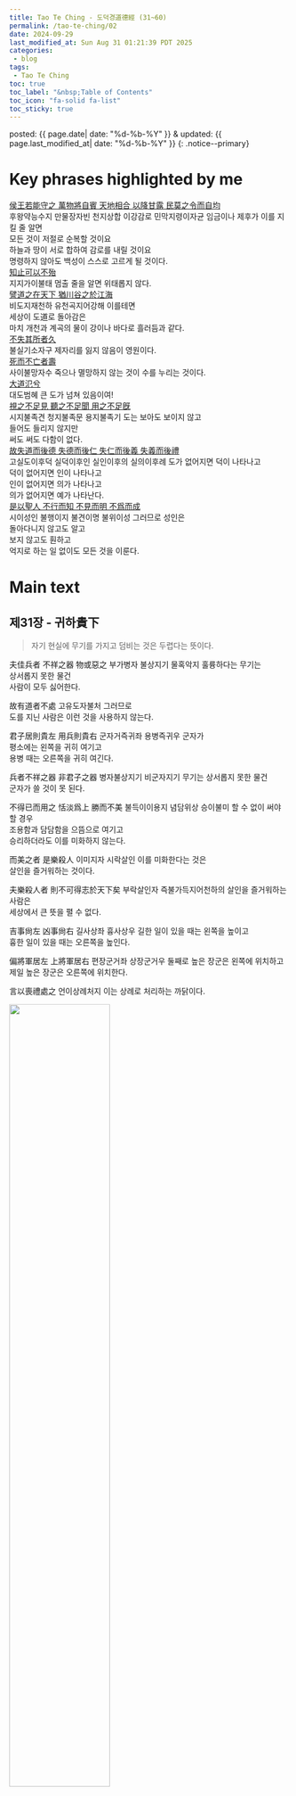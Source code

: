 ```yaml
---
title: Tao Te Ching - 도덕경道德經 (31~60)
permalink: /tao-te-ching/02
date: 2024-09-29
last_modified_at: Sun Aug 31 01:21:39 PDT 2025
categories:
 - blog
tags:
 - Tao Te Ching
toc: true
toc_label: "&nbsp;Table of Contents"
toc_icon: "fa-solid fa-list"
toc_sticky: true
---
```


posted: {{ page.date| date: "%d-%b-%Y" }}
&amp;
updated: {{ page.last_modified_at| date: "%d-%b-%Y" }}
{: .notice--primary}

<h1 id="highlight">
	Key phrases highlighted by me
</h1>

<div class="text-highlight">
	<a href="#if-ruler-follows-tao"><font class="emph">
	侯王若能守之
	萬物將自賓
	天地相合
	以降甘露
	民莫之令而自均
	</font></a>
	<br>
	후왕약능수지
	만물장자빈
	천지상합
	이강감로
	민막지령이자균
<span class="chinese-korean-translation">
	임금이나 제후가 이를 지킬 줄 알면
	<br>
	모든 것이 저절로 순복할 것이요
	<br>
	하늘과 땅이 서로 합하여 감로를 내릴 것이요
	<br>
	명령하지 않아도 백성이 스스로 고르게 될 것이다.
</span>
</div>

<div class="text-highlight">
	<a href="#if-know-how-to-stop"><font class="emph">
	知止可以不殆
	</font></a>
	<br>
	지지가이불태
<span class="chinese-korean-translation">
	멈출 줄을 알면 위태롭지 않다.
</span>
</div>

<div class="text-highlight">
	<a href="#world-runs-like-tao">
	<font class="emph">
	譬道之在天下
	猶川谷之於江海
	</font></a>
	<br>
	비도지재천하
	유천곡지어강해
<span class="chinese-korean-translation">
	이를테면
	<br>
	세상이 도道로 돌아감은
	<br>
	마치 개천과 계곡의 물이 강이나 바다로 흘러듬과 같다.
</span>
</div>

<div class="text-highlight">
	<a href="#not-lose-place-is-perpetuality" id="REV-not-lose-place-is-perpetuality">
	<font class="emph">
	不失其所者久
	</font></a><br>
	불실기소자구
<span class="chinese-korean-translation">
	제자리를 잃지 않음이 영원이다.
</span>
</div>

<div class="text-highlight">
	<a href="#die-but-not-extinguished" id="REV-die-but-not-extinguished">
	<font class="emph">
	死而不亡者壽
	</font></a><br>
	사이불망자수
<span class="chinese-korean-translation">
	죽으나 멸망하지 않는 것이 수를 누리는 것이다.
</span>
</div>

<div class="text-highlight">
	<a href="#big-tao-overflows" id="REV-big-tao-overflows">
	<font class="emph">
	大道氾兮
	</font></a><br>
	대도범혜
<span class="chinese-korean-translation">
	큰 도가 넘쳐 있음이여!
</span>
</div>

<div class="text-highlight">
	<a href="#cannot-use-tao-all" id="REV-cannot-use-tao-all">
	<font class="emph">
	視之不足見
	聽之不足聞
	用之不足旣
	</font></a><br>
	시지불족견
	청지불족문
	용지불족기
<span class="chinese-korean-translation">
	도는 보아도 보이지 않고
	<br>
	들어도 들리지 않지만
	<br>
	써도 써도 다함이 없다.
</span>
</div>

<div class="text-highlight">
	<a href="#tao-virtue-benevolence-righteousness-propriety" id="REV-tao-virtue-benevolence-righteousness-propriety">
	<font class="emph">
	故失道而後德
	失德而後仁
	失仁而後義
	失義而後禮
	</font></a><br>
	고실도이후덕
	실덕이후인
	실인이후의
	실의이후례
<span class="chinese-korean-translation">
	도가 없어지면 덕이 나타나고
	<br>
	덕이 없어지면 인이 나타나고
	<br>
	인이 없어지면 의가 나타나고
	<br>
	의가 없어지면 예가 나타난다.
</span>
</div>

<div class="text-highlight">
	<a href="#see-without-seeing" id="REV-see-without-seeing">
	<font class="emph">
	是以聖人
	不行而知
	不見而明
	不爲而成
	</font></a><br>
	시이성인
	불행이지
	불견이명
	불위이성
<span class="chinese-korean-translation">
	그러므로 성인은
	<br>
	돌아다니지 않고도 알고
	<br>
	보지 않고도 훤하고
	<br>
	억지로 하는 일 없이도 모든 것을 이룬다.
</span>
</div>

<!--div class="text-highlight">
	<a href="#cannot-use-tao-all" id="REV-cannot-use-tao-all">
	<font class="emph">
	</font></a><br>
<span class="chinese-korean-translation">
</span>
</div>

<div class="text-highlight">
	<a href="#cannot-use-tao-all" id="REV-cannot-use-tao-all">
	<font class="emph">
	</font></a><br>
<span class="chinese-korean-translation">
</span>
</div>

<div class="text-highlight">
	<a href="#cannot-use-tao-all" id="REV-cannot-use-tao-all">
	<font class="emph">
	</font></a><br>
<span class="chinese-korean-translation">
</span>
</div>

<div class="text-highlight">
	<a href="#cannot-use-tao-all" id="REV-cannot-use-tao-all">
	<font class="emph">
	</font></a><br>
<span class="chinese-korean-translation">
</span>
</div-->

<h1 id="main-text">
	Main text
</h1>

<h2 id="31">
	제31장
	-
	귀하貴下
</h2>

<blockquote>
	자기 현실에 무기를 가지고 덤비는 것은 두렵다는 뜻이다.
</blockquote>

<div class="translation-container">
<p>
	夫佳兵者
	不祥之器
	物或惡之
<span class="chinese-korean-transliteration">
	부가병자
	불상지기
	물혹악지
</span>
<span class="chinese-korean-translation">
	훌륭하다는 무기는
	<br>
	상서롭지 못한 물건
	<br>
	사람이 모두 싫어한다.
</span>
</p>

<p>
	故有道者不處
<span class="chinese-korean-transliteration">
	고유도자불처
</span>
<span class="chinese-korean-translation">
	그러므로
	<br>
	도를 지닌 사람은 이런 것을 사용하지 않는다.
</span>
</p>

<p>
	君子居則貴左
	用兵則貴右
<span class="chinese-korean-transliteration">
	군자거즉귀좌
	용병즉귀우
</span>
<span class="chinese-korean-translation">
	군자가
	<br>
	평소에는 왼쪽을 귀히 여기고
	<br>
	용병 때는 오른쪽을 귀히 여긴다.
</span>
</p>

<p>
	兵者不祥之器
	非君子之器
<span class="chinese-korean-transliteration">
	병자불상지기
	비군자지기
</span>
<span class="chinese-korean-translation">
	무기는 상서롭지 못한 물건
	<br>
	군자가 쓸 것이 못 된다.
</span>
</p>

<p>
	不得已而用之
	恬淡爲上
	勝而不美
<span class="chinese-korean-transliteration">
	불득이이용지
	념담위상
	승이불미
</span>
<span class="chinese-korean-translation">
	할 수 없이 써야 할 경우
	<br>
	조용함과 담담함을 으뜸으로 여기고
	<br>
	승리하더라도 이를 미화하지 않는다.
</span>
</p>

<p>
	而美之者
	是樂殺人
<span class="chinese-korean-transliteration">
	이미지자
	시락살인
</span>
<span class="chinese-korean-translation">
	이를 미화한다는 것은
	<br>
	살인을 즐거워하는 것이다.
</span>
</p>

<p>
	夫樂殺人者
	則不可得志於天下矣
<span class="chinese-korean-transliteration">
	부락살인자
	즉불가득지어천하의
</span>
<span class="chinese-korean-translation">
	살인을 즐거워하는 사람은
	<br>
	세상에서 큰 뜻을 펼 수 없다.
</span>
</p>

<p>
	吉事尙左
	凶事尙右
<span class="chinese-korean-transliteration">
	길사상좌
	흉사상우
</span>
<span class="chinese-korean-translation">
	길한 일이 있을 때는 왼쪽을 높이고
	<br>
	흉한 일이 있을 때는 오른쪽을 높인다.
</span>
</p>

<p>
	偏將軍居左
	上將軍居右
<span class="chinese-korean-transliteration">
	편장군거좌
	상장군거우
</span>
<span class="chinese-korean-translation">
	둘째로 높은 장군은 왼쪽에 위치하고
	<br>
	제일 높은 장군은 오른쪽에 위치한다.
</span>
</p>

<p>
	言以喪禮處之
<span class="chinese-korean-transliteration">
	언이상례처지
</span>
<span class="chinese-korean-translation">
	이는 상례로 처리하는 까닭이다.
</span>
</p>
</div>

<div style="clip-path: inset(0px 0px 20px 0px);">
	<img width="60%" src="/assets/images/lao-tzu/mourn-with-flower.png">
</div>

<div class="translation-container">
<p>
	殺人之衆
	以哀悲泣之
	戰勝以喪禮處之
<span class="chinese-korean-transliteration">
	살인지중
	이애비읍지
	전승이상례처지
</span>
<span class="chinese-korean-translation">
	많은 사람을 살상하였으면
	<br>
	이를 애도하는 것
	<br>
	전쟁에서 승리하더라도 이를 상례로 처리해야 한다.
</span>
</p>
</div>

<h2 id="32">
	제32장
	-
	지지知止
</h2>

<blockquote>
	멈출줄 알면 위태롭지 않다.
</blockquote>

<div class="translation-container">
<p>
	道常無名
	樸雖小
	天下莫能臣也
<span class="chinese-korean-transliteration">
	도상무명
	박수소
	천하막능신야
</span>
<span class="chinese-korean-translation">
	"도道"는
	<br>
	영원한 실재
	<br>
	이름 붙일 수 없는 무엇인데
	<br>
	다듬지 않은 통나무처럼 비록 보잘것 없어 보이지만
	<br>
	이를 다스릴 자 세상에 없다.
</span>
</p>

<font id="if-ruler-follows-tao" class="emph">
<p>
	侯王若能守之
	萬物將自賓
	天地相合
	以降甘露
	民莫之令而自均
<span class="chinese-korean-transliteration">
	후왕약능수지
	만물장자빈
	천지상합
	이강감로
	민막지령이자균
</span>
<span class="chinese-korean-translation">
	임금이나 제후가 이를 지킬 줄 알면
	<br>
	모든 것이 저절로 순복할 것이요
	<br>
	하늘과 땅이 서로 합하여 감로를 내릴 것이요
	<br>
	명령하지 않아도 백성이 스스로 고르게 될 것이다.
</span>
</p>
</font>

<p>
	始制有名
	名亦旣有
	夫亦將知止
<span class="chinese-korean-transliteration">
	시제유명
	명역기유
	부역장지지
</span>
<span class="chinese-korean-translation">
	만물이 생겨나면서 이름이 있게 되나
	<br>
	그 이름 역시 한계가 있게 되나니
	<br>
	무릇 역시 장래에 멈출줄도 알아야 한다.
</span>
</p>

<font id="if-know-how-to-stop" class="emph">
<p>
	知止可以不殆
<span class="chinese-korean-transliteration">
	지지가이불태
</span>
<span class="chinese-korean-translation">
	멈출 줄을 알면 위태롭지 않다.
</span>
</p>
</font>
</div>

<img width="45%" src="/assets/images/lao-tzu/a-girl-kiss-a-dog.png">

<div class="translation-container">
<font id="world-runs-like-tao" class="emph">
<p>
	譬道之在天下
	猶川谷之於江海
<span class="chinese-korean-transliteration">
	비도지재천하
	유천곡지어강해
</span>
<span class="chinese-korean-translation">
	이를테면
	<br>
	세상이 도道로 돌아감은
	<br>
	마치 개천과 계곡의 물이 강이나 바다로 흘러듬과 같다.
</span>
</p>
</font>
</div>

<h2 id="33">
	제33장
	-
	진기盡己
</h2>

<blockquote>
	자기를 아는 자는 밝은 사람이요.
	<br>
	자기를 이기는 자가 진정한 승자이며
	<br>
	스스로 만족할 줄 아는 자가 진정한 부자이다.
</blockquote>

<div class="translation-container">
<p>
	知人者智
	自知者明
<span class="chinese-korean-transliteration">
	지인자지
	자지자명
</span>
<span class="chinese-korean-translation">
	남을 아는 것이 지혜라면
	<br>
	자기를 아는 것은 밝음이다.
</span>
</p>

<p>
	勝人者有力
	自勝者强
<span class="chinese-korean-transliteration">
	승인자유력
	자승자강
</span>
<span class="chinese-korean-translation">
	남을 이김이 힘있음이라면
	<br>
	자기를 이김은 정말로 강함이다.
</span>
</p>

<p>
	知足者富
	强行者有志
<span class="chinese-korean-transliteration">
	지족자부
	강행자유지
</span>
<span class="chinese-korean-translation">
	족하기를 아는 것이 부유함이요
	<br>
	강행하는 것이 뜻있음이다.
</span>
</p>
</div>

<img width="60%" src="/assets/images/lao-tzu/couple-watching-sunset.png">

<div class="translation-container">
<font id="not-lose-place-is-perpetuality" class="emph">
<p>
	<a href="#REV-not-lose-place-is-perpetuality">
	<font class="emph">
	不失其所者久
	</font></a>
<span class="chinese-korean-transliteration">
	불실기소자구
</span>
<span class="chinese-korean-translation">
	제자리를 잃지 않음이 영원이다.
</span>
</p>
</font>

<font id="die-but-not-extinguished" class="emph">
<p>
	<a href="#REV-die-but-not-extinguished">
	<font class="emph">
	死而不亡者壽
	</font></a>
<span class="chinese-korean-transliteration">
	사이불망자수
</span>
<span class="chinese-korean-translation">
	죽으나 멸망하지 않는 것이 수를 누리는 것이다.
</span>
</p>
</font>
</div>

<h2 id="34">
	제34자
	-
	성대成大
</h2>

<blockquote>
	이 세상 만물만상이 도 아닌 것이 없는데
	<br>
	어디에서 도를 찾는단 말인가?
</blockquote>

<div class="translation-container">
<font id="big-tao-overflows" class="emph">
<p>
	<a href="#REV-big-tao-overflows">
	<font class="emph">
	大道氾兮
	</font></a>
<span class="chinese-korean-transliteration">
	대도범혜
</span>
<span class="chinese-korean-translation">
	큰 도가 넘쳐 있음이여!
</span>
</p>
</font>

<p>
	其可左右
<span class="chinese-korean-transliteration">
	기가좌우
</span>
<span class="chinese-korean-translation">
	이쪽 저쪽 어디에나!
</span>
</p>
</div>

<img width="60%" src="/assets/images/lao-tzu/bird-and-lake.png">

<div class="translation-container">
<p>
	萬物恃之而生而不辭
	功成不名有
<span class="chinese-korean-transliteration">
	만물시지이생이불사
	공성불명유
</span>
<span class="chinese-korean-translation">
	온갖 것이 이에 의지하고 살아 가더라도
	<br>
	이를 마다하지 않고
	<br>
	일을 이루고도
	<br>
	자기 이름을 드러내려 하지 않는다.
</span>
</p>

<p>
	衣養萬物而不爲主
<span class="chinese-korean-transliteration">
	의양만물이불위주
</span>
<span class="chinese-korean-translation">
	온갖 것 옷입히고 먹이나
	<br>
	그 주인 노릇하려 하지 않는다.
</span>
</p>

<p>
	常無欲
	可名於小
<span class="chinese-korean-transliteration">
	상무욕
	가명어소
</span>
<span class="chinese-korean-translation">
	언제나 욕심이 없으니
	<br>
	이름하여 "작음"이라 하겠다.
</span>
</p>

<p>
	萬物歸焉
	而不爲主
	可名爲大
<span class="chinese-korean-transliteration">
	만물귀언
	이불위주
	가명위대
</span>
<span class="chinese-korean-translation">
	온갖 것 다 모여드나
	<br>
	주인 노릇하려 하지 않으니
	<br>
	이름하여 "큼"이라 하겠다.
</span>
</p>

<p>
	以其終不自爲大
<span class="chinese-korean-transliteration">
	이기종불자위대
</span>
<span class="chinese-korean-translation">
	그러므로 성인은 스스로 위대하다고 하지 않는다.
</span>
</p>

<p>
	故能成其大
<span class="chinese-korean-transliteration">
	고능성기대
</span>
<span class="chinese-korean-translation">
	그러기에 위대한 일을 이룰 수 있는 것이다.
</span>
</p>
</div>

<h2 id="35">
	제35장
	-
	대상大象
</h2>

<blockquote>
	보아도 보이지 않고
	<br>
	들어도 들리지 않지만
	<br>
	써도써도 다함이 없는 것이 도다.
</blockquote>

<div class="translation-container">
<p>
	執大象
	天下往
<span class="chinese-korean-transliteration">
	집대상
	천하왕
</span>
<span class="chinese-korean-translation">
	위대한 형상을 굳게 잡으시라
	<br>
	세상이 모두 그대에게 모여들 것이다.
</span>
</p>

<p>
	往而不害
	安平太
<span class="chinese-korean-transliteration">
	왕이불해
	안평태
</span>
<span class="chinese-korean-translation">
	그대에게 모여들어 해받음이 없을 것이며
	<br>
	오직 안온함과 평온함과 평화만이 깃들 것이다.
</span>
</p>

<p>
	樂與餌
	過客止
	道之出口
	淡乎其無味
<span class="chinese-korean-transliteration">
	락여이
	과객지
	도지출구
	담호기무미
</span>
<span class="chinese-korean-translation">
	음악이나 별미로는
	<br>
	지나는 사람 잠시 머물게 할 수 있으나
	<br>
	도에 대한 말은
	<br>
	담박하여 별맛이 없다.
</span>
</p>

<font id="cannot-use-tao-all" class="emph">
<p>
	<a href="#REV-cannot-use-tao-all"><font class="emph">
	視之不足見
	聽之不足聞
	用之不足旣
	</font></a>
<span class="chinese-korean-transliteration">
	시지불족견
	청지불족문
	용지불족기
</span>
<span class="chinese-korean-translation">
	도는 보아도 보이지 않고
	<br>
	들어도 들리지 않지만
	<br>
	써도 써도 다함이 없다.
</span>
</p>
</font>
</div>

<img width="60%" src="/assets/images/lao-tzu/fall.jpeg">

<h2 id="36">
	제36장
	-
	미명微明
</h2>

<blockquote>
	마음에 생각을 없애려 애쓰지 말라
	<br>
	생각도 크면 자연히 사라지는 것이다.
</blockquote>

<div class="translation-container">
<p>
	將欲歙之
	必固張之
<span class="chinese-korean-transliteration">
	장욕흡지
	필고장지
</span>
<span class="chinese-korean-translation">
	오므리려면
	<br>
	일단 펴야 하고
</span>
</p>

<p>
	將欲弱之
	必固强之
<span class="chinese-korean-transliteration">
	장욕약지
	필고강지
</span>
<span class="chinese-korean-translation">
	약하게 하려면
	<br>
	일단 강하게 해야 하고
</span>
</p>

<p>
	將欲廢之
	必固興之
<span class="chinese-korean-transliteration">
	장욕폐지
	필고흥지
</span>
<span class="chinese-korean-translation">
	폐하게 하려면
	<br>
	일단 흥하게 해야 하고
</span>
</p>

<p>
	將欲奪之
	必固與之
<span class="chinese-korean-transliteration">
	장욕탈지
	필고여지
</span>
<span class="chinese-korean-translation">
	빼앗으려면
	<br>
	일단 줘야 한다.
</span>
</p>

<p>
	是謂微明
<span class="chinese-korean-transliteration">
	시위미명
</span>
<span class="chinese-korean-translation">
	이것을 일러 "미묘한 밝음"이라 한다.
</span>
</p>
</div>

<img width="60%" src="/assets/images/lao-tzu/a-man-with-a-sword.jpeg">

<div class="translation-container">
<p>
	柔弱勝剛强
<span class="chinese-korean-transliteration">
	유약승강강
</span>
<span class="chinese-korean-translation">
	부드럽고 약한 것이
	<br>
	굳세고 강한 것을 이기나니
</span>
</p>

<p>
	魚不可脫於淵
	國之利器
	不可以示人
<span class="chinese-korean-transliteration">
	어불가탈어연
	국지리기
	불가이시인
</span>
<span class="chinese-korean-translation">
	물고기가 연못에서 나와서는 안됨같이
	<br>
	나라의 날카로운 무기도
	<br>
	사람들에게 보여서는 안 된다.
</span>
</p>
</div>

<h2 id="37">
	제37장
	-
	무위無爲
</h2>

<blockquote>
	마음에 욕심이 없이 고요하면
	<br>
	세상이 태평할 것이다.
</blockquote>

<div class="translation-container">
<p>
	道常無爲而無不爲
<span class="chinese-korean-transliteration">
	도상무위이무불위
</span>
<span class="chinese-korean-translation">
	도는 언제든지 억지로 일을 하지 않는다.
	<br>
	그러나 안 되는 것이 없다.
</span>
</p>

<p>
	侯王若能守之
	萬物將自化
<span class="chinese-korean-transliteration">
	후왕약능수지
	만물장자화
</span>
<span class="chinese-korean-translation">
	임금이나 제후가 이를 지키면
	<br>
	온갖 것 저절로 달라진다.
</span>
</p>

<p>
	化而欲作
	吾將鎭之以無名之樸
<span class="chinese-korean-transliteration">
	화이욕작
	오장진지이무명지박
</span>
<span class="chinese-korean-translation">
	저절로 달라지는데도
	<br>
	무슨 일을 하려는 욕심이 생기면
	<br>
	이름없는 통나무로 이를 누른다.
</span>
</p>
</div>

<img width="70%" src="/assets/images/lao-tzu/sky-cloud-mountain-field.png">

<div class="translation-container">
<p>
	無名之樸
	夫亦將無欲
<span class="chinese-korean-transliteration">
	무명지박
	부역장무욕
</span>
<span class="chinese-korean-translation">
	이름없는 통나무로 욕심을 없애노니
</span>
</p>

<p>
	不欲以靜
	天下將自定
<span class="chinese-korean-transliteration">
	불욕이정
	천하장자정
</span>
<span class="chinese-korean-translation">
	욕심이 없으면 고요가 찾아들고
	<br>
	온누리에 평화가 깃들 것이다.
</span>
</p>
</div>

<h2 id="38">
	제38장
	-
	처후處厚
</h2>

<blockquote>
	자신에게도 억지로 일을 시키지 말라.
</blockquote>

<div class="translation-container">
<p>
	上德不德
	是以有德
<span class="chinese-korean-transliteration">
	상덕불덕
	시이유덕
</span>
<span class="chinese-korean-translation">
	훌륭한 덕의 사람은 자기의 덕을 의식하지 않나니
	<br>
	그러기에 정말로 덕이 있는 사람이다.
</span>
</p>

<p>
	下德不失德
	是以無德
<span class="chinese-korean-transliteration">
	하덕불실덕
	시이무덕
</span>
<span class="chinese-korean-translation">
	훌륭하지 못한 덕의 사람은 자기의 덕을 의식하나니
	<br>
	그러기에 정말로 덕이 없는 사람이다.
</span>
</p>

<p>
	上德無爲而無以爲
<span class="chinese-korean-transliteration">
	상덕무위이무이위
</span>
<span class="chinese-korean-translation">
	훌륭한 덕의 사람은 억지로 일을 하지 않으니
	<br>
	억지로 일을 할 까닭이 없다.
</span>
</p>

<p>
	下德爲之而有以爲
<span class="chinese-korean-transliteration">
	하덕위지이유이위
</span>
<span class="chinese-korean-translation">
	훌륭하지 못한 덕의 사람은 억지로 일을 하나니
	<br>
	억지로 일을 할 까닭이 많다.
</span>
</p>

<p>
	上仁爲之而有以爲
<span class="chinese-korean-transliteration">
	상인위지이유이위
</span>
<span class="chinese-korean-translation">
	훌륭한 인의 사람은 억지로 일을 하나니
	<br>
	억지로 일을 할 까닭이 있다.
</span>
</p>

<p>
	上義爲之而有以爲
<span class="chinese-korean-transliteration">
	상의위지이유이위
</span>
<span class="chinese-korean-translation">
	훌륭한 의의 사람은 억지로 일을 하나니
	<br>
	억지로 일을 할 까닭이 많다.
</span>
</p>

<p>
	上禮爲之而莫之應
	則攘臂而扔之
<span class="chinese-korean-transliteration">
	상례위지이막지응
	즉양비이잉지
</span>
<span class="chinese-korean-translation">
	훌륭한 예의 사람은 억지로 일을 하나니
	<br>
	그러나 아무도 응하지 않기에
	<br>
	소매를 걷고 남에게 강요한다.
</span>
</p>

<font id="tao-virtue-benevolence-righteousness-propriety" class="emph">
<p>
	<a href="#REV-tao-virtue-benevolence-righteousness-propriety">
	<font class="emph">
	故失道而後德
	失德而後仁
	失仁而後義
	失義而後禮
	</font>
	</a>
<span class="chinese-korean-transliteration">
	고실도이후덕
	실덕이후인
	실인이후의
	실의이후례
</span>
<span class="chinese-korean-translation">
	도가 없어지면 덕이 나타나고
	<br>
	덕이 없어지면 인이 나타나고
	<br>
	인이 없어지면 의가 나타나고
	<br>
	의가 없어지면 예가 나타난다.
</span>
</p>
</font>
</div>

<img width="55%" src="/assets/images/lao-tzu/burning-girl.png">

<div class="translation-container">
<p>
	夫禮者
	忠信之薄
	而亂之首
<span class="chinese-korean-transliteration">
	부례자
	충신지박
	이란지수
</span>
<span class="chinese-korean-translation">
	예는
	<br>
	충성과 신의의 얄팍한 껍질이며
	<br>
	혼란의 시작이다.
</span>
</p>

<p>
	前識者
	道之華
	而愚之始
<span class="chinese-korean-transliteration">
	전식자
	도지화
	이우지시
</span>
<span class="chinese-korean-translation">
	앞을 내다보는 것은
	<br>
	도의 꽃이며
	<br>
	어리석음의 시작이다.
</span>
</p>

<p>
	是以大丈夫處其厚
	不居其薄
	處其實
	不居其華
	故去彼取此
<span class="chinese-korean-transliteration">
	시이대장부처기후
	불거기박
	처기실
	불거기화
	고거피취차
</span>
<span class="chinese-korean-translation">
	그러므로
	<br>
	성숙한 사람은 두꺼운 데 머무르고
	<br>
	얄팍한 데 거하지 않는다.
	<br>
	열매에 머무르고
	<br>
	꽃에 거하지 않는다.
	<br>
	후자는 버리고 전자를 택한다.
</span>
</p>
</div>

<h2 id="39">
	제39장
	-
	득일得一
</h2>

<blockquote>
	이 하나를 얻어 만물이 생기나니
	<br>
	이 하나가 무엇일까?
</blockquote>

<div class="translation-container">
<p>
	昔之得一者
<span class="chinese-korean-transliteration">
	석지득일자
</span>
<span class="chinese-korean-translation">
	예부터 "하나"를 얻은 것들이 있다.
</span>
</p>

<p>
	天得一以淸
<span class="chinese-korean-transliteration">
	천득일이청
</span>
<span class="chinese-korean-translation">
	하늘은 하나를 얻어 맑고
</span>
</p>

<p>
	地得一以寧
<span class="chinese-korean-transliteration">
	지득일이녕
</span>
<span class="chinese-korean-translation">
	땅은 하나를 얻어 편안하고
</span>
</p>

<p>
	神得一以靈
<span class="chinese-korean-transliteration">
	신득일이령
</span>
<span class="chinese-korean-translation">
	신은 하나를 얻어 영묘하고
</span>
</p>

<p>
	谷得一以盈
<span class="chinese-korean-transliteration">
	곡득일이영
</span>
<span class="chinese-korean-translation">
	골짜기는 하나를 얻어 가득하고
</span>
</p>

<p>
	萬物得一以生
<span class="chinese-korean-transliteration">
	만물득일이생
</span>
<span class="chinese-korean-translation">
	온갖 것 하나를 얻어 자라나고
</span>
</p>

<p>
	侯王得一以爲天下貞
<span class="chinese-korean-transliteration">
	후왕득일이위천하정
</span>
<span class="chinese-korean-translation">
	왕과 제후는 하나를 얻어 세상의 어른이 되고
</span>
</p>

<p>
	其致之
<span class="chinese-korean-transliteration">
	기치지
</span>
<span class="chinese-korean-translation">
	이 모두가 하나의 덕이다.
</span>
</p>

<p>
	天無以淸
	將恐裂
<span class="chinese-korean-transliteration">
	천무이청
	장공렬
</span>
<span class="chinese-korean-translation">
	하늘은
	<br>
	그것을 맑게 하는 것 없으면
	<br>
	갈라질 것이고
</span>
</p>

<p>
	地無以寧
	將恐發
<span class="chinese-korean-transliteration">
	지무이녕
	장공발
</span>
<span class="chinese-korean-translation">
	땅은
	<br>
	그것을 편안하게 하는 것 없으면
	<br>
	흔들릴 것이고
</span>
</p>

<p>
	神無以靈
	將恐歇
<span class="chinese-korean-transliteration">
	신무이령
	장공헐
</span>
<span class="chinese-korean-translation">
	신은
	<br>
	그것을 영묘하게 하는 것 없으면
	<br>
	시들 것이고
</span>
</p>

<p>
	谷無以盈
	將恐竭
<span class="chinese-korean-transliteration">
	곡무이영
	장공갈
</span>
<span class="chinese-korean-translation">
	골짜기는
	<br>
	그것을 가득하게 하는 것 없으면
	<br>
	마를 것이고
</span>
</p>

<p>
	萬物無以生
	將恐滅
<span class="chinese-korean-transliteration">
	만물무이생
	장공멸
</span>
<span class="chinese-korean-translation">
	온갖 것
	<br>
	그것을 자라게 하는 것 없으면
	<br>
	없어져 버릴 것이고
</span>
</p>

<p>
	侯王無以貴高
	將恐蹶
<span class="chinese-korean-transliteration">
	후왕무이귀고
	장공궐
</span>
<span class="chinese-korean-translation">
	왕과 제후는
	<br>
	그들을 어른되게 하는 것 없으면
	<br>
	넘어질 것이다.
</span>
</p>

<p>
	故貴以賤爲本
	高以下爲基
<span class="chinese-korean-transliteration">
	고귀이천위본
	고이하위기
</span>
<span class="chinese-korean-translation">
	그러므로
	<br>
	귀한 것은 천한 것을 근본으로 하고
	<br>
	높은 것은 낮은 것을 바탕으로 한다.
</span>
</p>

<p>
	是以後王自謂孤
	寡不穀
<span class="chinese-korean-transliteration">
	시이후왕자위고
	과불곡
</span>
<span class="chinese-korean-translation">
	이런 까닭으로
	<br>
	왕과 제후는 스스로를
	<br>
	"고아 같은 사람" "짝잃은 사람" "보잘 것없는 사람"이라 부른다.
</span>
</p>
</div>

<img width="60%" src="/assets/images/lao-tzu/cute-girl.png">

<div class="translation-container">
<p>
	此非以賤爲本邪非乎
<span class="chinese-korean-transliteration">
	차비이천위본사비호
</span>
<span class="chinese-korean-translation">
	이것이 바로
	<br>
	천한 것을 근본으로 삼는 것 아니겠는가?
</span>
</p>

<p>
	故致數輿無輿
	不欲琭琭如玉
	珞珞如石
<span class="chinese-korean-transliteration">
	고치수여무여
	불욕록록여옥
	락락여석
</span>
<span class="chinese-korean-translation">
	지극히 영예로운 것은 영예로움이 아니다.
	<br>
	구슬처럼 영롱한 소리를 내려 하지 말고
	<br>
	돌처럼 담담한 소리를 내라.
</span>
</p>
</div>

<h2 id="40">
	제40장
	-
	반복反覆
</h2>

<blockquote>
	모든 것을 돌아가게 함이 도道의 움직임이다.
</blockquote>

<div class="translation-container">
<p>
	反者道之動
	弱者道之用
<span class="chinese-korean-transliteration">
	반자도지동
	약자도지용
</span>
<span class="chinese-korean-translation">
	"되돌아 감"이 도道의 움직임이고
	<br>
	"약함"이 도道의 쓰임이다.
</span>
</p>

<p>
	天下萬物生於有
	有生於無
<span class="chinese-korean-transliteration">
	천하만물생어유
	유생어무
</span>
<span class="chinese-korean-translation">
	온 세상 모든 것은 "있음"에서 생겨나고
	<br>
	있음은 "없음"에서 생겨난다.
</span>
</p>
</div>

<img width="55%" src="/assets/images/lao-tzu/cherry-blossom.png">

<h2 id="41">
	제41장
	-
	문도聞道
</h2>

<blockquote>
	큰 모양은 형체가 없어서
	<br>
	아는 사람이 드물다.
</blockquote>

<div class="translation-container">
<p>
	上士聞道
	勤而行之
<span class="chinese-korean-transliteration">
	상사문도
	근이행지
</span>
<span class="chinese-korean-translation">
	뛰어난 사람은
	<br>
	도에 대해 들으면 힘써 행하려 하고
</span>
</p>

<p>
	中士聞
	若存若亡
<span class="chinese-korean-transliteration">
	중사문도
	약존약망
</span>
<span class="chinese-korean-translation">
	어중간한 사람은
	<br>
	도에 대해 들으면 이런가 저런가 망설이고
</span>
</p>

<p>
	下士聞道
	大笑之
<span class="chinese-korean-transliteration">
	하사문도
	대소지
</span>
<span class="chinese-korean-translation">
	못난 사람은<br>
	도에 대해 들으면 크게 웃는다.
</span>
</p>

<p>
	不笑不足以爲道
<span class="chinese-korean-transliteration">
	불소불족이위도
</span>
<span class="chinese-korean-translation">
	웃음거리가 되지 않으면 도라고 할 수가 없다.
</span>
</p>

<p>
	故建言有之
	明道若昧
	進道若退
	夷道若纇
	上德若谷
<span class="chinese-korean-transliteration">
	고건언유지
	명도약매
	진도약퇴
	이도약뢰
	상덕약곡
</span>
<span class="chinese-korean-translation">
	그러므로 예부터 내려오는 말에 이르기를
	<br>
	밝은 도는 어두운 것같아 보이고
	<br>
	앞으로 나아가는 도는 뒤로 물러가는 것같아 보이고
	<br>
	평탄한 도는 울퉁불퉁한 것같이 보이고
	<br>
	제일 가는 덕은 골짜기같이 보이고
</span>
</p>

<p>
	大白若辱
	廣德若不足
	建德若偸
	質眞若渝
<span class="chinese-korean-transliteration">
	대백약욕
	광덕약불족
	건덕약투
	질진약투
</span>
<span class="chinese-korean-translation">
	희디흰 것은 더러운 것같이 보이고
	<br>
	넓은 덕은 모자라는 것같이 보이고
	<br>
	굳은 덕은 보잘 것 없는 것같이 보이고
	<br>
	참된 실재는 변하는 것같이 보이고
</span>
</p>

<p>
	大方無隅
	大器晩成
	大音希聲
	大象無形
<span class="chinese-korean-transliteration">
	대방무우
	대기만성
	대음희성
	대상무형
</span>
<span class="chinese-korean-translation">
	큰 모퉁이에는 모퉁이가 없고
	<br>
	큰 그릇은 더디 이루어지고
	<br>
	큰 소리는 거의 들리지 않으며
	<br>
	큰 모양에는 형체가 없다고 했다.
</span>
</p>

<p>
	道隱無名
<span class="chinese-korean-transliteration">
	도은무명
</span>
<span class="chinese-korean-translation">
	도는 숨어 있어서
	<br>
	이름도 없는 것
</span>
</p>
</div>

<img width="70%" src="/assets/images/lao-tzu/city-people.png">

<div class="translation-container">
<p>
	夫唯道
	善貸且成
<span class="chinese-korean-transliteration">
	부유도
	선대차성
</span>
<span class="chinese-korean-translation">
	그러나 도만이
	<br>
	온갖 것을 훌륭히 가꾸고 완성시켜 준다.
</span>
</p>
</div>

<h2 id="42">
	제42장
	-
	충도沖道
</h2>

<blockquote>
	사납고 포악하기만 한 사람은 제명에 죽지 못한다.
</blockquote>

<div class="translation-container">
<p>
	道生一
	一生二
	二生三
	三生萬物
<span class="chinese-korean-transliteration">
	도생일
	일생이
	이생삼
	삼생만물
</span>
<span class="chinese-korean-translation">
	도가 "하나"를 낳고
	<br>
	"하나"가 "둘"을 낳고
	<br>
	"둘"이 "셋"을 낳고
	<br>
	"셋"이 만물萬物을 낳는다.
</span>
</p>

<p>
	萬物負陰而抱陽
<span class="chinese-korean-transliteration">
	만물부음이포양
</span>
<span class="chinese-korean-translation">
	만물은 "음"을 등에 업고 "양"을 가슴에 안았다.
</span>
</p>

<p>
	沖氣以爲和
<span class="chinese-korean-transliteration">
	충기이위화
</span>
<span class="chinese-korean-translation">
	"기"가 서로 합하여 조화를 이룬다.
</span>
</p>

<p>
	人之所惡
	唯孤寡不穀
	而王公以爲稱
<span class="chinese-korean-transliteration">
	인지소악
	유고과불곡
	이왕공이위칭
</span>
<span class="chinese-korean-translation">
	사람들이 싫어하는 것은
	<br>
	"고아 같은 사람" "짝잃은 사람" "보잘 것 없는 사람"이지만
	<br>
	이것은 임금이나 공작이 자기를 가리키는 이름이다.
</span>
</p>

<p>
	故物或損之而益
	或益之而
<span class="chinese-korean-transliteration">
	고물혹손지이익
	혹익지이손
</span>
<span class="chinese-korean-translation">
	그러므로
	<br>
	잃음으로 얻기도 하고
	<br>
	얻음으로 잃는 일도 있다.
</span>
</p>
</div>

<img width="80%" src="/assets/images/lao-tzu/road.jpeg">

<div class="translation-container">
<p>
	人之所敎
	我亦敎之
<span class="chinese-korean-transliteration">
	인지소교
	아역교지
</span>
<span class="chinese-korean-translation">
	사람들이 가르치는 것
	<br>
	나도 가르친다.
</span>
</p>

<p>
	强梁者不得其死
	吾將以爲敎父
<span class="chinese-korean-transliteration">
	강량자불득기사
	오장이위교부
</span>
<span class="chinese-korean-translation">
	사납고 포악한 사람은 제명에 죽지 못한다고 하느데
	<br>
	나도 이것을 나의 가르침의 으뜸으로 삼으려 한다.
</span>
</p>
</div>

<h2 id="43">
	제43장
	-
	지유至柔
</h2>

<blockquote>
	부드러운 것이 단단한 것을 이기는 법이다.
</blockquote>

<div class="translation-container">
<p>
	天下之至柔
	馳騁天下之至堅
<span class="chinese-korean-transliteration">
	천하지지유
	치빙천하지지견
</span>
<span class="chinese-korean-translation">
	세상에서 그지없이 부드러운 것이
	<br>
	세상에서 더할 수 없이 단단한 것 속으로 달려들어갈 수 있다.
</span>
</p>

<p>
	無有入無間
<span class="chinese-korean-transliteration">
	무유입무간
</span>
<span class="chinese-korean-translation">
	그래서
	<br>
	"없음"과 "있음"이
	<br>
	틈이 없는 곳에 함께 들어가 있다.
</span>
</p>

<p>
	吾是以知無爲之有益
<span class="chinese-korean-transliteration">
	오시이지무위지유익
</span>
<span class="chinese-korean-translation">
	그러기에 나는 "억지로 하지 않음"의 유익을 안다.
</span>
</p>
</div>

<img width="50%" src="/assets/images/lao-tzu/kitty.png">

<div class="translation-container">
<p>
	不言之敎
	無爲之益
	天下希及之
<span class="chinese-korean-transliteration">
	불언지교
	무위지익
	천하희급지
</span>
<span class="chinese-korean-translation">
	말없는 가르침
	<br>
	무위의 유익에
	<br>
	미칠 만한 것이 세상에 드물다.
</span>
</p>
</div>

<h2 id="44">
	제44장
	-
	지지知止
</h2>

<blockquote>
	만족할 줄 알면 욕되지 않고
	<br>
	그칠 줄 알면 위태롭지 않다.
</blockquote>

<div class="translation-container">
<p>
	名與身孰親
<span class="chinese-korean-transliteration">
	명여신숙친
</span>
<span class="chinese-korean-translation">
	명성과 내 몸 어느 것이 더 귀한가?
</span>
</p>

<p>
	身與貨孰多
<span class="chinese-korean-transliteration">
	신여화숙다
</span>
<span class="chinese-korean-translation">
	내 몸과 재산 어느 것이 더 중한가?
</span>
</p>

<p>
	得與亡孰病
<span class="chinese-korean-transliteration">
	득여망숙병
</span>
<span class="chinese-korean-translation">
	얻음과 잃음 어느 것이 더 큰 관심거리인가?
</span>
</p>
</div>

<img width="50%" src="/assets/images/lao-tzu/table-fruits-plant-window.png">

<div class="translation-container">
<p>
	是故甚愛必大費
	多藏必厚亡
<span class="chinese-korean-transliteration">
	시고심애필대비
	다장필후망
</span>
<span class="chinese-korean-translation">
	그러므로
	<br>
	무엇이나 지나치게 좋아하면 그만큼 낭비가 크고
	<br>
	너무 많이 쌓아 두면 그만큼 크게 잃게 된다.
</span>
</p>

<p>
	知足不辱
	知止不殆
<span class="chinese-korean-transliteration">
	지족불욕
	지지불태
</span>
<span class="chinese-korean-translation">
	만족할 줄 아는 사람은 욕됨을 당하지 않고
	<br>
	적당할 때 그칠 줄 아는 사람은 위태로움을 당하지 않는다.
</span>
</p>

<p>
	可以長久
<span class="chinese-korean-transliteration">
	가이장구
</span>
<span class="chinese-korean-translation">
	그리하여
	<br>
	영원한 삶을 살게 되는 것이다.
</span>
</p>
</div>

<h2 id="45">
	제45장
	-
	청정淸靜
</h2>

<blockquote>
	모자란 것 같은가?
	<br>
	그것이 크게 성공한 것이다.
</blockquote>

<div class="translation-container">
<p>
	大成若缺
	其用不弊
<span class="chinese-korean-transliteration">
	대성약결
	기용불폐
</span>
<span class="chinese-korean-translation">
	완전히 이루어진 것은 모자란 듯하나
	<br>
	그러나 그 쓰임에는 다함이 없다.
</span>
</p>

<p>
	大盈若沖
	其用不窮
<span class="chinese-korean-transliteration">
	대영약충
	기용불궁
</span>
<span class="chinese-korean-translation">
	완전히 가득 찬 것은 빈 듯하나
	<br>
	그러나 그 쓰임에는 끝이 없다.
</span>
</p>

<p>
	大直若屈
	大巧若拙
	大辯若訥
<span class="chinese-korean-transliteration">
	대직약굴
	대교약졸
	대변약눌
</span>
<span class="chinese-korean-translation">
	완전히 곧은 것은 굽은 듯하고
	<br>
	완전한 솜씨는 서툴게 보이는 것이고
	<br>
	완전한 웅변은 눌변訥辯으로 보인다.
</span>
</p>
</div>

<img width="45%" src="/assets/images/lao-tzu/girl-and-pond.png">

<div class="translation-container">
<p>
	靜勝躁
	寒勝熱
<span class="chinese-korean-transliteration">
	정숭조
	한승열
</span>
<span class="chinese-korean-translation">
	고요함이 조급함을 이기고
	<br>
	찬것이 더움을 이긴다.
</span>
</p>

<p>
	淸靜爲天下正
<span class="chinese-korean-transliteration">
	청정위천하정
</span>
<span class="chinese-korean-translation">
	맑고 고요함 이것이 세상의 표준이다.
</span>
</p>
</div>

<h2 id="46">
	제46장
	-
	지족知足
</h2>

<blockquote>
	욕심보다 더 큰 허물이 없고
	<br>
	지족보다 더 큰 만족은 없다.
</blockquote>

<div class="translation-container">
<p>
	天下有道
	却走馬以糞
<span class="chinese-korean-transliteration">
	천하유도
	각주마이분
</span>
<span class="chinese-korean-translation">
	천하에 도가 있으면
	<br>
	달리는 말이 그 배설물로 땅을 비옥하게 하고
</span>
</p>

<p>
	天下無道
	戎馬生於郊
<span class="chinese-korean-transliteration">
	천하무도
	융마생어교
</span>
<span class="chinese-korean-translation">
	천하에 도가 없으면
	<br>
	전쟁에 끌려간 말이 성 밖에서 새끼을 낳게 된다.
</span>
</p>

<p>
	禍莫大於不知足
<span class="chinese-korean-transliteration">
	화막대어불지족
</span>
<span class="chinese-korean-translation">
	화로 말할 것 같으면
	<br>
	족할 줄 모르는 것보다 더 큰 것이 없고
</span>
</p>

<p>
	咎莫大於欲得
<span class="chinese-korean-transliteration">
	구막대어욕득
</span>
<span class="chinese-korean-translation">
	허물로 치면
	<br>
	갖고자 하는 욕심보다 더 큰 것이 없다.
</span>
</p>

<p>
	故知足之足常足矣
<span class="chinese-korean-transliteration">
	고지족지족상족의
</span>
<span class="chinese-korean-translation">
	그러므로
	<br>
	족한 줄 아는 데서 얻는 만족감만이
	<br>
	영원한 만족감이다.
</span>
</p>
</div>

<img width="50%" src="/assets/images/lao-tzu/girl-with-pretty-smile.png">

<h2 id="47">
	제47장
	-
	천도天道
</h2>

<blockquote>
	멀리서 찾을 수록 적게 안다.
</blockquote>

<div class="translation-container">
<p>
	不出戶
	知天下
<span class="chinese-korean-transliteration">
	불출호
	지천하
</span>
<span class="chinese-korean-translation">
	문밖에 나가지 않고도
	<br>
	천하를 다 알고
</span>
</p>

<p>
	不闚牖
	見天道
<span class="chinese-korean-transliteration">
	불규유
	견천도
</span>
<span class="chinese-korean-translation">
	창으로 내다보지 않고도
	<br>
	하늘의 도를 볼 수 있다.
</span>
</p>

<p>
	其出彌遠
	其知彌少
<span class="chinese-korean-transliteration">
	기출미원
	기지미소
</span>
<span class="chinese-korean-translation">
	멀리 나가면 나갈수록
	<br>
	그만큼 덜 알게 된다.
</span>
</p>

<font id="see-without-seeing" class="emph">
<p>
	<a href="#REV-see-without-seeing" id="see-without-seeing">
	<font id="see-without-seeing" class="emph">
	是以聖人
	不行而知
	不見而明
	不爲而成
	</font>
	</a>
<span class="chinese-korean-transliteration">
	시이성인
	불행이지
	불견이명
	불위이성
</span>
<span class="chinese-korean-translation">
	그러므로 성인은
	<br>
	돌아다니지 않고도 알고
	<br>
	보지 않고도 훤하고
	<br>
	억지로 하는 일 없이도 모든 것을 이룬다.
</span>
</p>
</font>
</div>

<img width="55%" src="/assets/images/lao-tzu/woman-feeling-nature.png">

<h2 id="48">
	제48장
	-
	일손日損
</h2>

> 덜어내고 덜어내야 도를 이룬다.

<div class="translation-container">
<p>
	爲學日益
	爲道日損
<span class="chinese-korean-transliteration">
	위학일익
	위도일손
</span>
<span class="chinese-korean-translation">
	학문의 길은 하루하루 쌓아 가는 길이나
	<br>
	도의 길은 하루하루 덜어내는 길이다.
</span>
</p>

<p>
	損之又損
	以至於無爲
<span class="chinese-korean-transliteration">
	손지우손
	이지어무위
</span>
<span class="chinese-korean-translation">
	덜어내고 또 덜어내어
	<br>
	억지로 함이 없는 지경에 다다르라.
</span>
</p>

<p>
	損之又損
	以至於無爲
	無爲而無不爲
<span class="chinese-korean-transliteration">
	손지우손
	이지어무위
	무위이무불위
</span>
<span class="chinese-korean-translation">
	덜어내고 또 덜어내어
	<br>
	억지로 함이 없는 지경에 다다르라.
	<br>
	억지로함이 없는 지경에 이르면 되지 않는 일이 없다.
</span>
</p>

<p>
	取天下
	常以無事
<span class="chinese-korean-transliteration">
	취천하
	상이무사
</span>
<span class="chinese-korean-translation">
	천하를 얻으려면
	<br>
	억지로 일을 꾸미지 않을 때만 가능하나니
</span>
</p>

<p>
	及其有事
	不足以取天下
<span class="chinese-korean-transliteration">
	급기유사
	불족이취천하
</span>
<span class="chinese-korean-translation">
	억지 일을 꾸미면
	<br>
	천하를 얻기엔 부족하다.
</span>
</p>
</div>

<h2 id="49">
	제49장
	-
	덕선德善
</h2>

> 고정된 자기 마음이 없고<br>
> 사람들의 마음을 자기 마음으로 삼는 자가 성인이다.

<div class="translation-container">
<p>
	聖人無常心
	以百姓心爲心
<span class="chinese-korean-transliteration">
	성인무상심
	이백성심위심
</span>
<span class="chinese-korean-translation">
	성인들에겐 고정된 마음이 없나니,
	<br>
	백성의 마음을 자기 마음으로 삼는다.
</span>
</p>

<p>
	善者吾善之
	不善者吾亦善之
	德善
<span class="chinese-korean-transliteration">
	선자오선지
	불선자오역선지
	덕선
</span>
<span class="chinese-korean-translation">
	선한 사람에게 나도 선으로 대하지만
	<br>
	선하지 않은 사람에게도 선으로 대하나니
	<br>
	그리하여 선이 이루어진다.
</span>
</p>

<p>
	信者吾信之
	不信者吾亦信之
	德信
<span class="chinese-korean-transliteration">
	신자오신지
	불신자오역신지
	덕신
</span>
<span class="chinese-korean-translation">
	신의 있는 사람에게 나도 신의로 대하지만
	<br>
	신의 없는 사람에게도 신의로 대하나니
	<br>
	그리하여 신의가 이루어진다.
</span>
</p>

<p>
	聖人在天下歙歙焉
	爲天下渾其心
<span class="chinese-korean-transliteration">
	성인재천하흡흡언
	위천하혼기심
</span>
<span class="chinese-korean-translation">
	성인은 세상에 임할 때는 모든 것을 포용하고
	<br>
	천하를 위하는그의 마음에는 일체의 분별심이 없도다.
</span>
</p>

<p>
	百姓皆注其耳目
	聖人皆孩之
<span class="chinese-korean-transliteration">
	백성개주기이목
	성인개해지
</span>
<span class="chinese-korean-translation">
	백성들은 모두 자기의 귀나 눈에 집중할 뿐이니
	<br>
	그리하여 성인은 다 어린아이처럼 되게 한다.
</span>
</p>
</div>

<h2 id="50">제50장 - 생사生死</h2>

> 생각을 잘 살펴 보라.<br>
> 나온 것은 들어가고<br>
> 들어가면 또 나온다.
>
> 하지만 나오고 들어가게 하는 것은 생사가 없다.

<div class="translation-container">
<p>
	出生入死
	生之徒十有三
	死之徒十有三
<span class="chinese-korean-transliteration">
	출생입사
	생지도십유삼
	사지도십유삼
</span>
<span class="chinese-korean-translation">
	나옴을 삶이라 하고 들어감을 죽음이라 한다면
	<br>
	살아있는 무리 중에 장수하는 사람이 십분의 삼 정도요
	<br>
	죽은 무리 중에 요절한 사람이 십분의 삼 정도요
</span>
</p>

<p>
	人之生
	動之死地
	亦十有三
<span class="chinese-korean-transliteration">
	인지생
	동지사지
	역십유삼
</span>
<span class="chinese-korean-translation">
	사람으로 태어나서
	<br>
	일찌기 죽음의 자리로 가는 사람도
	<br>
	십분의 삼 정도이다.
</span>
</p>

<p>
	夫何故
	以其生生之厚
<span class="chinese-korean-transliteration">
	부하고
	이기생생지후
</span>
<span class="chinese-korean-translation">
	왜 그러한고?
	<br>
	나와서 그 나옴을 더 두텁게 하려고 하기 때문이다.
</span>
</p>

<p>
	蓋聞善攝生者
	陸行不遇虎兕
	入軍不被甲兵
<span class="chinese-korean-transliteration">
	개문선섭생자
	륙행불우호시
	입군불피갑병
</span>
<span class="chinese-korean-translation">
	듣건대 섭생을 잘하는 사람은
	<br>
	육지를 돌아다녀도 외뿔난 들소나 범을 만나지 않고
	<br>
	전쟁터에 가도 무기의 상해를 입지 않는다고 한다.
</span>
</p>

<p>
	無所投其角
	虎無所措其爪
	兵無所容其刃
<span class="chinese-korean-transliteration">
	무소투기각
	호무소조기조
	병무소용기인
</span>
<span class="chinese-korean-translation">
	들소는 그 뿔로 받을 곳이 없고
	<br>
	범은 그 발톱으로 할퀼 곳이 없으며
	<br>
	무기는 그 칼날로 파고들 곳이 없다고 한다.
</span>
</p>

<p>
	夫何故
	以其無死地
<span class="chinese-korean-transliteration">
	부하고
	이기무사지
</span>
<span class="chinese-korean-translation">
	왜 그러한고?
	<br>
	그는 죽음의 자리 즉 사지로 들어가지 않기 때문이다.
</span>
</p>
</div>

<h2 id="51">제51장 - 종귀尊貴</h2>

> 도가 모든 것을 낳고<br>
> 덕이 모든 것을 기른다.

<div class="translation-container">
<p>
	道生之
	德畜之
	物形之
	勢成之
<span class="chinese-korean-transliteration">
	도생지
	덕축지
	물형지
	세성지
</span>
<span class="chinese-korean-translation">
	도는 모든 것을 낳고
	<br>
	덕은 모든 것을 기르고
	<br>
	물건은 모든 것을 꼴지우고
	<br>
	세력는 모든 것을 이룬다.
</span>
</p>

<p>
	是以萬物莫不存道而貴德
<span class="chinese-korean-transliteration">
	시이만물막불존도이귀덕
</span>
<span class="chinese-korean-translation">
	그러기에 모든 것은 도를 존중하고 덕을 귀하게 여기지 않을 수 없다.
</span>
</p>

<p>
	道之尊
	德之貴
	夫莫之命而常自然
<span class="chinese-korean-transliteration">
	도지존
	덕지귀
	부막지명이상자연
</span>
<span class="chinese-korean-translation">
	도를 존중하고
	<br>
	덕을 귀하게 여기는 것은
	<br>
	명령 때문이 아니라 저절로 그렇게 되는 것이다.
</span>
</p>

<p>
	故道生之
	德畜之
	長之
	育之
	亭之
	毒之
	養之
	覆之
<span class="chinese-korean-transliteration">
	고도생지
	덕축지
	장지
	육지
	정지
	독지
	양지
	복지
</span>
<span class="chinese-korean-translation">
	그러므로 도가 모든 것을 낳고
	<br>
	덕이 모든 것을 기르고
	<br>
	자라게 하고
	<br>
	양육하고
	<br>
	감싸주고
	<br>
	실하게 하고
	<br>
	먹여주고
	<br>
	덮어준다.
</span>
</p>
</div>

<p>
	生而不有
	爲而不恃
	長而不宰
<span class="chinese-korean-transliteration">
	생이불유
	위이불시
	장이불재
</span>
<span class="chinese-korean-translation">
	낳으나 가지려고 하지 않고
	<br>
	이루나 거기에 기대려 하지 않고
	<br>
	기르나 지배하려 하지 않는다.
</span>
</p>

<p>
	是謂玄德
<span class="chinese-korean-transliteration">
	시위원덕
</span>
<span class="chinese-korean-translation">
	이를 일컬어 신비한 덕이라 한다.
</span>
</p>
</div>


<h2 id="52">제52장 - 수모守母</h2>

> 입을 열고 일을 벌리면<br>
> 편생 구제받을 길이 없다.

<div class="translation-container">
<p>
	天下有始
	以爲天下母
<span class="chinese-korean-transliteration">
	천하유시
	이위천하모
</span>
<span class="chinese-korean-translation">
	천하만물은 그 시작이 있는데
	<br>
	그 시작이 세상의 어머니이다.
</span>
</p>

<p>
	旣得其母
	以知其子
	旣知其子
	復守其母
	沒身不殆
<span class="chinese-korean-transliteration">
	기득기모
	이지기자
	기지기자
	복수기모
	몰신불태
</span>
<span class="chinese-korean-translation">
	그 어머니를 얻으면
	그 자식을 알 수 있고
	<br>
	그 자식을 알면
	그 어머니를 다시 지킬 수 있나니,
	<br>
	몸이 다하는 날까지 위태로울 것이 없다.
</span>
</p>

<p>
	塞其兌
	閉其門
	終身不勤
<span class="chinese-korean-transliteration">
	새기태
	폐기문
	종신불근
</span>
<span class="chinese-korean-translation">
	언설의 입을 꽉다물고
	<br>
	탐욕의 문을 꽉 닫으라
	<br>
	평생토록 수고롭지 않을 것이다.
</span>
</p>

<p>
	開其兌
	濟其事
	終身不救
<span class="chinese-korean-transliteration">
	개기태
	제기사
	종신불구
</span>
<span class="chinese-korean-translation">
	입을 열어라
	<br>
	일을 벌려 놓아라
	<br>
	평생토록 구제받을 길이 없을 것이다.
</span>
</p>

<p>
	見小曰明
	守柔曰强
<span class="chinese-korean-transliteration">
	견소왈명
	수유왈강
</span>
<span class="chinese-korean-translation">
	작은 것을 보는 것이 밝음이요
	<br>
	부드러움을 지키는 것이 강함이다.
</span>
</p>

<p>
	用其光
	復歸其明
	無遺身殃
<span class="chinese-korean-transliteration">
	용기광
	복귀기명
	무유신앙
</span>
<span class="chinese-korean-translation">
	빛을 써서
	그 밝음으로 돌아간다면
	<br>
	몸에 재앙이 남는 일이 없을 것이다.
</span>
</p>

<p>
	是爲習常
<span class="chinese-korean-transliteration">
	시위습상
</span>
<span class="chinese-korean-translation">
	이것이 영원을 배우는 것이다.
</span>
</p>
</div>


<h2 id="53">제53장 - 대도大道</h2>

> 대도의 길은 그지없이 평탄하고 쉬운 길인데도<br>
> 사람들은 샛길을 가면서 고통스럽다고 하더라.

<div class="translation-container">
<p>
	使我介然有知
	行於大道
	唯施是畏
<span class="chinese-korean-transliteration">
	사아개연유지
	행어대도
	유시시외
</span>
<span class="chinese-korean-translation">
	내개 겨자씨만한 앎이 있다면
	<br>
	대도의 길을 걸을 것이며
	<br>
	이에서 벋어날까 두려워하리라.
</span>
</p>

<p>
	大道甚夷
	而民好徑
<span class="chinese-korean-transliteration">
	대도심이
	이민호경
</span>
<span class="chinese-korean-translation">
	대도의 길이 그지없이 평탄한데도
	<br>
	사람들은 샛길만 좋아한다.
</span>
</p>

<p>
	朝甚除
	田甚蕪
	倉甚虛
<span class="chinese-korean-transliteration">
	조심제
	전심무
	창심허
</span>
<span class="chinese-korean-translation">
	조정은 화려하나
	<br>
	밭에는 잡초가 무성하여
	<br>
	곳간이 텅 비어 있도다.
</span>
</p>

<p>
	服文綵
	帶利劍
	厭飮食
	財貨有餘
<span class="chinese-korean-transliteration">
	복문채
	대리검
	염음식
	재화유여
</span>
<span class="chinese-korean-translation">
	그런데도 한 쪽에서는 비단옷 걸쳐입고
	<br>
	날카로운 칼을 차고
	<br>
	음식에 물릴 지경이 되고
	<br>
	재산은 쓰고도 남으니
</span>
</p>

<p>
	是謂盜夸
	非道也哉
<span class="chinese-korean-transliteration">
	시위도과
	비도야재
</span>
<span class="chinese-korean-translation">
	이것이 도둑 아니고 무엇인가?
	<br>
	정말로 도가 아니다.
</span>
</p>
</div>

<h2 id="54">제54장 - 선건善建</h2>

> 도에 뿌리를 내린 사람은 뽑히지 않을 것이다.

<div class="translation-container">
<p>
	善建者不拔
	善抱者不脫
	子孫以祭祀不輟
<span class="chinese-korean-transliteration">
	선건자불발
	선포자불탈
	자손이제사불철
</span>
<span class="chinese-korean-translation">
	도에 굳건히 선 사람은 뽑히지 않고
	<br>
	도를 확실히 품은 사람은 떨어져 나가지 않으며,
	<br>
	그 자손은 대대로 제사를 그치지 않을 것이다.
</span>
</p>

<p>
	修之於身
	其德乃眞
	修之於家
	其德乃餘
<span class="chinese-korean-transliteration">
	수지어신
	기덕내진
	수지어가
	기덕내여
</span>
<span class="chinese-korean-translation">
	도를 자신에게 실천하면
	<br>
	그 덕이 참될 것이고
	<br>
	가정에서 실천하면
	<br>
	그 덕이 넉넉하게 될 것이고
</span>
</p>

<p>
	修之於鄕
	其德乃長
	修之於國
	其德乃豊
	修之於天下
	其德乃普
<span class="chinese-korean-transliteration">
	수지어향
	기덕내장
	수지어국
	기덕내풍
	수지어천하
	기덕내보
</span>
<span class="chinese-korean-translation">
	마을에서 실천하면
	<br>
	그 덕이 자라날 것이고
	<br>
	나라에서 실천하면
	<br>
	그 덕이 풍성해질 것이고
	<br>
	세상에서 실천하면
	<br>
	그 덕이 두루 퍼질 것이다.
</span>
</p>

<p>
	故以身觀身
	以家觀家
	以鄕觀鄕
	以國觀國
	以天下觀天下
<span class="chinese-korean-transliteration">
	고이신관신
	이가관가
	이향관향
	이국관국
	이천하관천하
</span>
<span class="chinese-korean-translation">
	그러므로 자신의 몸으로 다른 사람의 몸을 보고
	<br>
	자신의 가정으로 다른가정을 보고
	<br>
	자신의 마을로 다른마을을 보고
	<br>
	자신의 나라로 다른나라를 보고
	<br>
	이 세상으로 다른세상을 보라.
</span>
</p>

<p>
	吾何以知天下然哉
	以此
<span class="chinese-korean-transliteration">
	오하이지천하연재
	이차
</span>
<span class="chinese-korean-translation">
	내가 천하가 이러함을 어떻게 알 수 있겠는가?
	<br>
	이를 통해서이다.
</span>
</p>
</div>

<h2 id="55">제55장 - 함덕含德</h2>

> 덕을 두터이 지닌 사람은 갓난아이와 같다.

<div class="translation-container">
<p>
	含德之厚
	比於赤子
<span class="chinese-korean-transliteration">
	함덕지후
	비어적자
</span>
<span class="chinese-korean-translation">
	덕을 두터이 지닌 사람은
	<br>
	갓난아이와 같다.
</span>
</p>

<p>
	毒蟲不螫
	猛獸不據
	攫鳥不搏
<span class="chinese-korean-transliteration">
	독충불석
	맹수불거
	확조불박
</span>
<span class="chinese-korean-translation">
	독이 있는 벌레가 쏘지도 못하고
	<br>
	사나운 짐승이 덤벼들지도 못하며
	<br>
	무서운 날짐승이 후려치지도 못한다.
</span>
</p>

<p>
	骨弱筋柔而握固
	未知牝牡之合而脧作
	精之至也
<span class="chinese-korean-transliteration">
	골약근유이악고
	미지빈모지합이최작
	정지지야
</span>
<span class="chinese-korean-translation">
	그 뼈도 약하고 그 힘줄도 부드러우나 그 잡는 힘은 단단하다.
	<br>
	아직 남녀의 교합을 알지 못하나 생식기가 일어서고
	<br>
	정기도 지극하다.
</span>
</p>

<p>
	終日號而不嗄
	和之至也
<span class="chinese-korean-transliteration">
	종일호이불사
	화지지야
</span>
<span class="chinese-korean-translation">
	하루 종일 울어도 목이 쉬지 않나니,
	<br>
	이것이 완전히 조화이다.
</span>
</p>

<p>
	知和曰常
	知常曰明
<span class="chinese-korean-transliteration">
	지화왈상
	지상왈명
</span>
<span class="chinese-korean-translation">
	조화를 아는 것이 영원이요,
	<br>
	영원을 아는 것이 밝음이다.
</span>
</p>

<p>
	益生曰祥
	心使氣曰强
<span class="chinese-korean-transliteration">
	익생왈상
	심사기왈강
</span>
<span class="chinese-korean-translation">
	수명을 더하려 하는 것은 불길한 일이요
	<br>
	마음으로 기를 부리려 하는 것은 강포다.
</span>
</p>

<p>
	物壯則老
	謂之不道
<span class="chinese-korean-transliteration">
	물장즉로
	위지불도
</span>
<span class="chinese-korean-translation">
	무엇이나 기운이 지나치면 쇠하게 마련인데
	<br>
	도가 아닌 까닭이다.
</span>
</p>

<p>
	不道早已
<span class="chinese-korean-transliteration">
</span>
	불도조이
<span class="chinese-korean-translation">
	도가 아닌 것은 얼마 가지 않아 끝장이 난다.
</span>
</p>
</div>

<h2 id="56">제56장 - 도귀道貴</h2>

> 아는 사람은 말이 없고<br>
> 말하는 사람은 알지 못한다.<br>
> 도는 가까이 다가갈 수도 없고<br>
> 멀리할 수도 없기 때문이다.

<div class="translation-container">
<p>
	知者不言
	言者不知
<span class="chinese-korean-transliteration">
	지자불언
	언자불지
</span>
<span class="chinese-korean-translation">
	아는 사람은 말이 없고
	<br>
	말하는 사람은 알지 못한다.
</span>
</p>

<p>
	塞其兌
	閉其門
<span class="chinese-korean-transliteration">
	새기태
	폐기문
</span>
<span class="chinese-korean-translation">
	입을 다물고
	<br>
	문을 꽉 닫는다.
</span>
</p>

<p>
	挫其銳
	解其分
	和其光
	同其塵
<span class="chinese-korean-transliteration">
	좌기예
	해기분
	화기광
	동기진
</span>
<span class="chinese-korean-translation">
	날카로운 것을 무디게 하고
	<br>
	얽힌 것을 풀어주고
	<br>
	빛을 부드럽게 하고
	<br>
	티끌과 하나가 된다.
</span>
</p>

<p>
	是謂玄同
<span class="chinese-korean-transliteration">
	시위현동
</span>
<span class="chinese-korean-translation">
	이것이 &lt;신비스런 하나됨&gt;이다.
</span>
</p>

<p>
	故不可得而親
	不可得而疏
<span class="chinese-korean-transliteration">
	고불가득이친
	불가득이소
</span>
<span class="chinese-korean-translation">
	현동이어서 가까이할수만도 없고
	<br>
	멀리할 수도 없다.
</span>
</p>

<p>
	不可得而利
	不可得而害
<span class="chinese-korean-transliteration">
	불가득이리
	불가득이해
</span>
<span class="chinese-korean-translation">
	이롭게 할 수도 없고
	<br>
	해롭게 할 수도 없다.
</span>
</p>

<p>
	不可得而貴
	不可得而賤
<span class="chinese-korean-transliteration">
	불가득이귀
	불가득이천
</span>
<span class="chinese-korean-translation">
	귀하게 할 수도 없고
	<br>
	천하게 할 수도 없다.
</span>
</p>

<p>
	故爲天下貴
<span class="chinese-korean-transliteration">
	고위천하귀
</span>
<span class="chinese-korean-translation">
	그러기에 세상이 이를 귀하게 여긴다.
</span>
</p>
</div>

<h2 id="57">제57장 - 치국治國</h2>

> 그대의 인위적인 계획과 관념을 버려보라!<br>
> 그러면 저럴로 될 것이다.

<div class="translation-container">
<p>
	以正治國
	以奇用兵
	以無事取天下
<span class="chinese-korean-transliteration">
	이정치국
	이기용병
	이무사취천하
</span>
<span class="chinese-korean-translation">
	올바름으로 나라를 다스리고
	<br>
	기이한 방법으로 군사를 활용하며
	<br>
	일 없음으로 천하를 얻는다.
</span>
</p>

<p>
	吾何以知其然哉
<span class="chinese-korean-transliteration">
	오하이지기연재
</span>
<span class="chinese-korean-translation">
	내가 그러함을 어떻게 알겠는가?
</span>
</p>

<p>
	以此
<span class="chinese-korean-transliteration">
	이차
</span>
<span class="chinese-korean-translation">
	다음과 같은 사실 때문이다.
</span>
</p>

<p>
	天下多忌諱
	而民彌貧
	民多利器
	國家滋昏
<span class="chinese-korean-transliteration">
	천하다기휘
	이민미빈
	민다리기
	국가자혼
</span>
<span class="chinese-korean-translation">
	세상에 금하고 가리는 것이 많을수록
	<br>
	사람이 더욱 가난해지고
	<br>
	사람 사이에 날카로운 무기가 많을수록
	<br>
	나라가 더욱 혼미해지며
</span>
</p>

<p>
	人多伎巧
	奇物滋起
	法令滋彰
	盜賊多有
<span class="chinese-korean-transliteration">
	인다기교
	기물자기
	법령자창
	도적다유
</span>
<span class="chinese-korean-translation">
	사람 사이에 잔꾀가 많을수록
	<br>
	괴상한 물건이 더욱 많아지고
	<br>
	법이나 명령이 요란할수록
	<br>
	도둑이 더욱 많아진다.
</span>
</p>

<p>
	故聖人云
<span class="chinese-korean-transliteration">
	고성인운
</span>
<span class="chinese-korean-translation">
	그러므로 성인이 말씀하셨습니다.
</span>
</p>

<p>
	我無爲而民自化
	我好靜而民自正
	我無事而民自富
	我無欲而民自樸
<span class="chinese-korean-transliteration">
	아무위이민자화
	아호정이민자정
	아무사이민자부
	아무욕이민자박
</span>
<span class="chinese-korean-translation">
	&lt;내가 억지로 일을 하지 않으므로 백성이 절로 바뀌고
	<br>
	내가 고요를 좋아함으로 백성이 저절로 바르게 되고
	<br>
	내가 일을 꾸미지 않으므로 백성이 저절로 부유하게 되고
	<br>
	내가 욕심을 내지 않으므로 백성이 저절로 소박한 통나무가 된다.&gt;
</span>
</p>

<p>
<span class="chinese-korean-transliteration">
</span>
<span class="chinese-korean-translation">
	<br>
</span>
</p>
</div>

<h2 id="58">제58장 - 찰정察政</h2>

> 복만 추구하지 말라.<br>
> 화라고 하는데서 복이 나오고<br>
> 복이라고 하는데에 화가 숨어있다.

<div class="translation-container">
<p>
	其政悶悶
	其民淳淳
	其政察察
	其民缺缺
<span class="chinese-korean-transliteration">
	기정민민
	기민순순
	기정찰찰
	기민결결
</span>
<span class="chinese-korean-translation">
	정치가 맹맹하면
	<br>
	백성이 순박해지고
	<br>
	정치가 똑똑하면
	<br>
	백성이 못되게 된다.
</span>
</p>

<p>
	禍兮福之所倚
	福兮禍之所伏
<span class="chinese-korean-transliteration">
	화혜복지소의
	복혜화지소복
</span>
<span class="chinese-korean-translation">
	화라고 생각되는 데서 복이 나오고
	<br>
	복이라고 생각되는 데 화가 숨어 있다.
</span>
</p>

<p>
	孰知其極
<span class="chinese-korean-transliteration">
	숙지기극
</span>
<span class="chinese-korean-translation">
	누가 그 끝을 알 수 있겠는가?
</span>
</p>

<p>
	其無正
<span class="chinese-korean-transliteration">
	기무정
</span>
<span class="chinese-korean-translation">
	절대적으로 옳은 것은 없다.
</span>
</p>

<p>
	正復爲奇
	善復爲妖
<span class="chinese-korean-transliteration">
	정복위기
	선복위요
</span>
<span class="chinese-korean-translation">
	올바름이 변하여 이상스런 것이 되고
	<br>
	선한 것이 변하여 사악한 것이 된다.
</span>
</p>

<p>
	人之迷
	其日固久
<span class="chinese-korean-transliteration">
	인지미
	기일고구
</span>
<span class="chinese-korean-translation">
	사람들의 미혹됨이
	<br>
	실로 오래 되었도다.
</span>
</p>

<p>
	是以聖人方而不割
	廉而不劌
	直而不肆
	光而不燿
<span class="chinese-korean-transliteration">
	시이성인방이불할
	렴이불귀
	직이불사
	광이불요
</span>
<span class="chinese-korean-translation">
	그리하여 성인은 반듯하나 다치게 하지는 않고
	<br>
	예리하나 잘라 내지는 않고
	<br>
	곧으나 너무 뻗지는 않고
	<br>
	빛나나 눈부시게 하지는 않는다.
</span>
</p>
</div>

<h2 id="59">제59장 - 장생長生</h2>

> 그대가 처한 현실의 어머니를 모시면 영원할 것이다.

<div class="translation-container">
<p>
	治人事天莫若嗇
<span class="chinese-korean-transliteration">
	치인사천막약색
</span>
<span class="chinese-korean-translation">
	사람을 지도하고 하늘을 섬기는 일에 검약하는 일보다 좋은 것은 없다.
</span>
</p>

<p>
	夫唯嗇
	是以早服
<span class="chinese-korean-transliteration">
	부유색
	시이조복
</span>
<span class="chinese-korean-translation">
	검약하는 일은
	<br>
	일찌감치 도에 복종하는 일이다.
</span>
</p>

<p>
	早服
	謂之重積德
<span class="chinese-korean-transliteration">
	조복
	위지중적덕
</span>
<span class="chinese-korean-translation">
	일찌감치 도에 복종한다는 것은
	<br>
	덕을 많이 쌓는 일이다.
</span>
</p>

<p>
	重積德
	則無不克
<span class="chinese-korean-transliteration">
	중적덕
	즉무불극
</span>
<span class="chinese-korean-translation">
	덕을 많이 쌓으면
	<br>
	이겨 내지 못할 것이 없다.
</span>
</p>

<p>
	無不克
	則莫知其極
	莫知其極
	可以有國
<span class="chinese-korean-transliteration">
	무불극
	즉막지기극
	막지기극
	가이유국
</span>
<span class="chinese-korean-translation">
	이겨 내지 못할 것이 없으면
	<br>
	그 능력의 끝을 알 수 없고
	<br>
	그 능력의 끝을 알 수 없을 정도가 되면
	<br>
	나라를 맡을 만하다.
</span>
</p>

<p>
	有國之母
	可以長久
<span class="chinese-korean-transliteration">
	유국지모
	가이장구
</span>
<span class="chinese-korean-translation">
	나라의 어머니를 모시면
	<br>
	영원할 것이다.
</span>
</p>

<p>
	是謂深根固柢
	長生久視之道
<span class="chinese-korean-transliteration">
	시위심근고저
	장생구시지도
</span>
<span class="chinese-korean-translation">
	이것이 바로 깊은 뿌리, 튼튼한 바탕으로서
	<br>
	영원한 삶, 오래봄의 길이다.
</span>
</p>
</div>

<h2 id="60">제60장 - 치대국治大國</h2>

> 지금 그대가 당하는 좋지 않은 것에<br>
> 맞서는 것을 주지 않으면<br>
> 좋지 않은 것은 저절로 사라질 것이다.

<div class="translation-container">
<p>
	治大國若烹小鮮
<span class="chinese-korean-transliteration">
	치대국약팽소선
</span>
<span class="chinese-korean-translation">
	큰 나라를 다스리는 것은 작은 생선을 조리하는 것과 같다.
</span>
</p>

<p>
	以道莅天下
	其鬼不神
<span class="chinese-korean-transliteration">
	이도리천하
	기귀불신
</span>
<span class="chinese-korean-translation">
	도로써 세상을 다스리면
	<br>
	귀신도 힘을 쓰지 못하게 된다.
</span>
</p>

<p>
	非其鬼不神
	其神不傷人
<span class="chinese-korean-transliteration">
	비기귀불신
	기신불상인
</span>
<span class="chinese-korean-translation">
	귀신이 힘이 없기 때문이 아니라
	<br>
	힘이 있어도 사람을 해칠 수가 없는 것이다.
</span>
</p>

<p>
	非其神不傷人
	聖人亦不傷人
<span class="chinese-korean-transliteration">
	비기신불상인
	성인역불상인
</span>
<span class="chinese-korean-translation">
	귀신도 사람을 해치지 않을 뿐만 아니라
	<br>
	성인도 역시 사람을 해치지 않는 것이다.
</span>
</p>

<p>
	夫兩不相傷
	故德交歸焉
<span class="chinese-korean-transliteration">
	부량불상상
	고덕교귀언
</span>
<span class="chinese-korean-translation">
	이렇게 양쪽이 모두 해치지 않으니
	<br>
	그 덕이 서로에게 돌아간다.
</span>
</p>
</div>

<h1 id="ref">
	Reference
</h1>

<ul>
<li>
	<a href="https://ko.wikipedia.org/wiki/%EB%8F%84%EB%8D%95%EA%B2%BD">
	도덕경 @ 위키백과
	</a>
</li>
<li>
	<a href="https://m.blog.naver.com/chamnet21/221742719382">
		노자 &lt;도덕경&gt; 원문해석(1장~81장) @ 네이버 블로그
	</a>
</li>
<li>
	<a href="https://blog.naver.com/imhd4791/221191325260">
		노자 도덕경-원문 및 번역
		- 판례와 생활법률
		@ 네이버 블로그
	</a>
</li>
<li>
	<a href="https://ko.wikisource.org/wiki/%EB%B2%88%EC%97%AD:%EB%8F%84%EB%8D%95%EA%B2%BD">
	번역:도덕경 @ 위키문헌
	</a>
</li>
<li>
	<a href="https://cafe.daum.net/libessay/8ILj/730?q=%B5%B5%B4%F6%B0%E6%BF%F8%B9%AE%20%20...">
	스크랩 철학 노자(老子) - 도덕경 원문 및 번역문
	@ 다음카페
	</a>
</li>
<li>
	<a href="https://www.basolock.com/taoteching01/?ckattempt=1">
		노자 도덕경 1장_번역 및 해설(원문 포함)
	</a>
</li>
<!--li>
	<a href="">
	</a>
</li-->
</ul>
